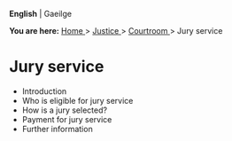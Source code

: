 **English** |  Gaeilge 

**You are here:** [ Home ](/en/) > [ Justice ](/en/justice/) > [ Courtroom
](/en/justice/courtroom/) > Jury service

#  Jury service

  * Introduction 
  * Who is eligible for jury service 
  * How is a jury selected? 
  * Payment for jury service 
  * Further information 
